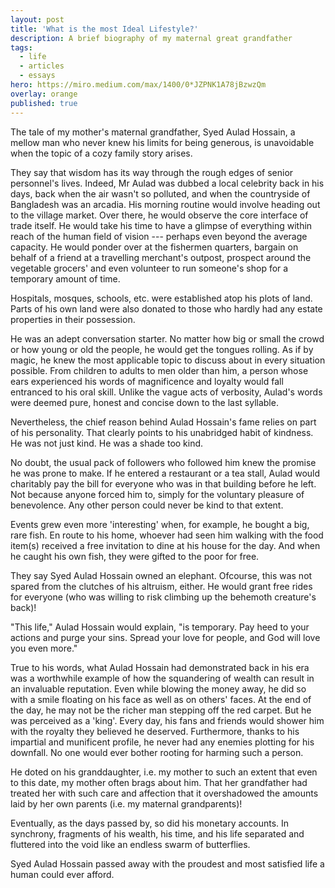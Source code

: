 ```yaml
---
layout: post
title: 'What is the most Ideal Lifestyle?'
description: A brief biography of my maternal great grandfather
tags:
  - life
  - articles
  - essays
hero: https://miro.medium.com/max/1400/0*JZPNK1A78jBzwzQm
overlay: orange
published: true
---
```


The tale of my mother's maternal grandfather, Syed Aulad Hossain, a mellow man who never knew his limits for being generous, is unavoidable when the topic of a cozy family story arises.

They say that wisdom has its way through the rough edges of senior personnel's lives. Indeed, Mr Aulad was dubbed a local celebrity back in his days, back when the air wasn't so polluted, and when the countryside of Bangladesh was an arcadia. His morning routine would involve heading out to the village market. Over there, he would observe the core interface of trade itself. He would take his time to have a glimpse of everything within reach of the human field of vision --- perhaps even beyond the average capacity. He would ponder over at the fishermen quarters, bargain on behalf of a friend at a travelling merchant's outpost, prospect around the vegetable grocers' and even volunteer to run someone's shop for a temporary amount of time.

Hospitals, mosques, schools, etc. were established atop his plots of land. Parts of his own land were also donated to those who hardly had any estate properties in their possession.

He was an adept conversation starter. No matter how big or small the crowd or how young or old the people, he would get the tongues rolling. As if by magic, he knew the most applicable topic to discuss about in every situation possible. From children to adults to men older than him, a person whose ears experienced his words of magnificence and loyalty would fall entranced to his oral skill. Unlike the vague acts of verbosity, Aulad's words were deemed pure, honest and concise down to the last syllable.

Nevertheless, the chief reason behind Aulad Hossain's fame relies on part of his personality. That clearly points to his unabridged habit of kindness. He was not just kind. He was a shade too kind.

No doubt, the usual pack of followers who followed him knew the promise he was prone to make. If he entered a restaurant or a tea stall, Aulad would charitably pay the bill for everyone who was in that building before he left. Not because anyone forced him to, simply for the voluntary pleasure of benevolence. Any other person could never be kind to that extent.

Events grew even more 'interesting' when, for example, he bought a big, rare fish. En route to his home, whoever had seen him walking with the food item(s) received a free invitation to dine at his house for the day. And when he caught his own fish, they were gifted to the poor for free.

They say Syed Aulad Hossain owned an elephant. Ofcourse, this was not spared from the clutches of his altruism, either. He would grant free rides for everyone (who was willing to risk climbing up the behemoth creature's back)!

"This life," Aulad Hossain would explain, "is temporary. Pay heed to your actions and purge your sins. Spread your love for people, and God will love you even more."

True to his words, what Aulad Hossain had demonstrated back in his era was a worthwhile example of how the squandering of wealth can result in an invaluable reputation. Even while blowing the money away, he did so with a smile floating on his face as well as on others' faces. At the end of the day, he may not be the richer man stepping off the red carpet. But he was perceived as a 'king'. Every day, his fans and friends would shower him with the royalty they believed he deserved. Furthermore, thanks to his impartial and munificent profile, he never had any enemies plotting for his downfall. No one would ever bother rooting for harming such a person.

He doted on his granddaughter, i.e. my mother to such an extent that even to this date, my mother often brags about him. That her grandfather had treated her with such care and affection that it overshadowed the amounts laid by her own parents (i.e. my maternal grandparents)!

Eventually, as the days passed by, so did his monetary accounts. In synchrony, fragments of his wealth, his time, and his life separated and fluttered into the void like an endless swarm of butterflies.

Syed Aulad Hossain passed away with the proudest and most satisfied life a human could ever afford.
